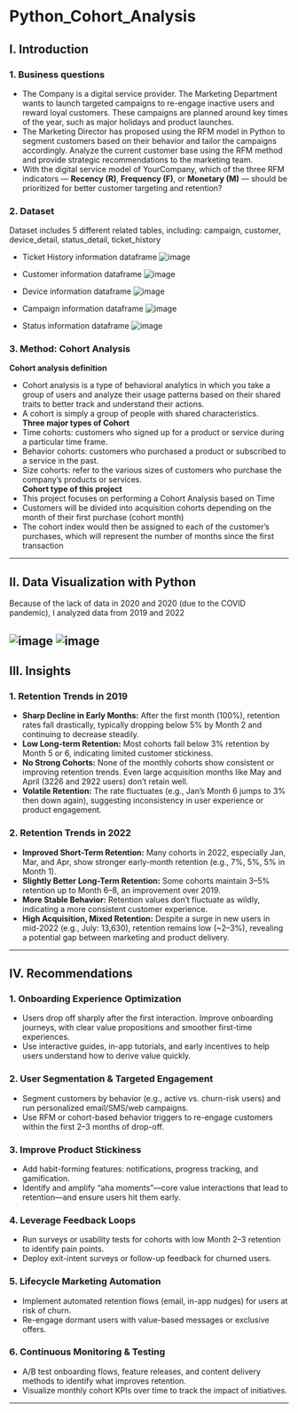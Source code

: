# Python_Cohort_Analysis
## I. Introduction
### 1. Business questions
- The Company is a digital service provider. The Marketing Department wants to launch targeted campaigns to re-engage inactive users and reward loyal customers. These campaigns are planned around key times of the year, such as major holidays and product launches.
- The Marketing Director has proposed using the RFM model in Python to segment customers based on their behavior and tailor the campaigns accordingly. Analyze the current customer base using the RFM method and provide strategic recommendations to the marketing team.
- With the digital service model of YourCompany, which of the three RFM indicators — **Recency (R)**, **Frequency (F)**, or **Monetary (M)** — should be prioritized for better customer targeting and retention?
### 2. Dataset
Dataset includes 5 different related tables, including: campaign, customer, device_detail, status_detail, ticket_history
- Ticket History information dataframe
![image](https://github.com/user-attachments/assets/eeeb288f-6714-4da2-96a5-973d1cacaec3)

- Customer information dataframe
![image](https://github.com/user-attachments/assets/1ca8f96b-9955-4f19-ac1b-f26110eee83d)
- Device information dataframe
![image](https://github.com/user-attachments/assets/70166a48-1ad3-45bc-91e7-bb96ceb36756)
- Campaign information dataframe
![image](https://github.com/user-attachments/assets/3947ac0f-f3c1-4909-a148-183cb304cf7e)
- Status information dataframe
![image](https://github.com/user-attachments/assets/a80e91da-f1e9-4129-bffe-69a5ef327092)
### 3. Method: Cohort Analysis  
**Cohort analysis definition**  
- Cohort analysis is a type of behavioral analytics in which you take a group of users and analyze their usage patterns based on their shared traits to better track and understand their actions.
- A cohort is simply a group of people with shared characteristics.  
**Three major types of Cohort**
- Time cohorts: customers who signed up for a product or service during a particular time frame.
- Behavior cohorts: customers who purchased a product or subscribed to a service in the past.
- Size cohorts: refer to the various sizes of customers who purchase the company’s products or services.  
**Cohort type of this project**  
- This project focuses on performing a Cohort Analysis based on Time
- Customers will be divided into acquisition cohorts depending on the month of their first purchase (cohort month)
- The cohort index would then be assigned to each of the customer’s purchases, which will represent the number of months since the first transaction
---
## II. Data Visualization with Python  
Because of the lack of data in 2020 and 2020 (due to the COVID pandemic), I analyzed data from 2019 and 2022  

![image](https://github.com/user-attachments/assets/248f7253-7279-4d6b-9098-14310015717a)
![image](https://github.com/user-attachments/assets/4f0faf00-fe4f-4541-98ac-bd9cfe6a3194)
---
## III. Insights
### 1. Retention Trends in 2019
- **Sharp Decline in Early Months:** After the first month (100%), retention rates fall drastically, typically dropping below 5% by Month 2 and continuing to decrease steadily.
- **Low Long-term Retention:** Most cohorts fall below 3% retention by Month 5 or 6, indicating limited customer stickiness.
- **No Strong Cohorts:** None of the monthly cohorts show consistent or improving retention trends. Even large acquisition months like May and April (3226 and 2922 users) don’t retain well.
- **Volatile Retention:** The rate fluctuates (e.g., Jan’s Month 6 jumps to 3% then down again), suggesting inconsistency in user experience or product engagement.
### 2. Retention Trends in 2022
- **Improved Short-Term Retention:** Many cohorts in 2022, especially Jan, Mar, and Apr, show stronger early-month retention (e.g., 7%, 5%, 5% in Month 1).
- **Slightly Better Long-Term Retention:** Some cohorts maintain 3–5% retention up to Month 6–8, an improvement over 2019.
- **More Stable Behavior:** Retention values don’t fluctuate as wildly, indicating a more consistent customer experience.
- **High Acquisition, Mixed Retention:** Despite a surge in new users in mid-2022 (e.g., July: 13,630), retention remains low (~2–3%), revealing a potential gap between marketing and product delivery.
---
## IV. Recommendations
### 1. Onboarding Experience Optimization
- Users drop off sharply after the first interaction. Improve onboarding journeys, with clear value propositions and smoother first-time experiences.
- Use interactive guides, in-app tutorials, and early incentives to help users understand how to derive value quickly.
### 2. User Segmentation & Targeted Engagement
- Segment customers by behavior (e.g., active vs. churn-risk users) and run personalized email/SMS/web campaigns.
- Use RFM or cohort-based behavior triggers to re-engage customers within the first 2–3 months of drop-off.
### 3. Improve Product Stickiness
- Add habit-forming features: notifications, progress tracking, and gamification.
- Identify and amplify “aha moments”—core value interactions that lead to retention—and ensure users hit them early.
### 4. Leverage Feedback Loops
- Run surveys or usability tests for cohorts with low Month 2–3 retention to identify pain points.
- Deploy exit-intent surveys or follow-up feedback for churned users.
### 5. Lifecycle Marketing Automation
- Implement automated retention flows (email, in-app nudges) for users at risk of churn.
- Re-engage dormant users with value-based messages or exclusive offers.
### 6. Continuous Monitoring & Testing
- A/B test onboarding flows, feature releases, and content delivery methods to identify what improves retention.
- Visualize monthly cohort KPIs over time to track the impact of initiatives.
---
